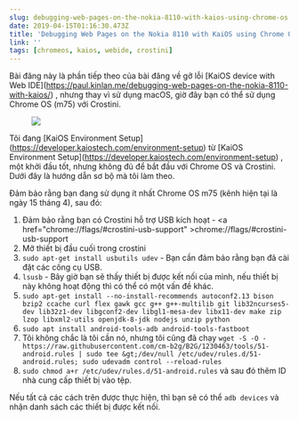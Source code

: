 ```yaml
---
slug: debugging-web-pages-on-the-nokia-8110-with-kaios-using-chrome-os
date: 2019-04-15T01:16:30.473Z
title: 'Debugging Web Pages on the Nokia 8110 with KaiOS using Chrome OS'
link: ''
tags: [chromeos, kaios, webide, crostini]
---
```

Bài đăng này là phần tiếp theo của bài đăng về gỡ lỗi [KaiOS device with Web IDE](<a href="https://paul.kinlan.me/debugging-web-pages-on-the-nokia-8110-with-kaios/">https://paul.kinlan.me/debugging-web-pages-on-the-nokia-8110-with-kaios/</a>) , nhưng thay vì sử dụng macOS, giờ đây bạn có thể sử dụng Chrome OS (m75) với Crostini.

<figure><img src="/images/2019-04-15-debugging-web-pages-on-the-nokia-8110-with-kaios-using-chrome-os-1.jpeg"></figure>

Tôi đang [KaiOS Environment Setup](<a href="https://developer.kaiostech.com/environment-setup">https://developer.kaiostech.com/environment-setup</a>) từ [KaiOS Environment Setup](<a href="https://developer.kaiostech.com/environment-setup">https://developer.kaiostech.com/environment-setup</a>) , một khởi đầu tốt, nhưng không đủ để bắt đầu với Chrome OS và Crostini. Dưới đây là hướng dẫn sơ bộ mà tôi làm theo.

Đảm bảo rằng bạn đang sử dụng ít nhất Chrome OS m75 (kênh hiện tại là ngày 15 tháng 4), sau đó:

1. Đảm bảo rằng bạn có Crostini hỗ trợ USB kích hoạt - <a <span class="notranslate">href=&quot;chrome://flags/#crostini-usb-support&quot; &gt;chrome://flags/#crostini-usb-support</a>
1. Mở thiết bị đầu cuối trong crostini
1. `sudo apt-get install usbutils udev` - Bạn cần đảm bảo rằng bạn đã cài đặt các công cụ USB.
1. `lsusb` - Bây giờ bạn sẽ thấy thiết bị được kết nối của mình, nếu thiết bị này không hoạt động thì có thể có một vấn đề khác.
1. `sudo apt-get install --no-install-recommends autoconf2.13 bison bzip2 ccache curl flex gawk gcc g++ g++-multilib git lib32ncurses5-dev lib32z1-dev libgconf2-dev libgl1-mesa-dev libx11-dev make zip lzop libxml2-utils openjdk-8-jdk nodejs unzip python`
1. `sudo apt install android-tools-adb android-tools-fastboot`
1. Tôi không chắc là tôi cần nó, nhưng tôi cũng đã chạy `wget -S -O - https://raw.githubusercontent.com/cm-b2g/B2G/1230463/tools/51-android.rules | sudo tee &gt;/dev/null /etc/udev/rules.d/51-android.rules; sudo udevadm control --reload-rules`
1. `sudo chmod a+r /etc/udev/rules.d/51-android.rules` và sau đó thêm ID nhà cung cấp thiết bị vào tệp.

Nếu tất cả các cách trên được thực hiện, thì bạn sẽ có thể `adb devices` và nhận danh sách các thiết bị được kết nối.
